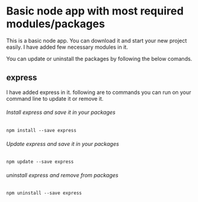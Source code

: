 # Basic node app with most required modules/packages
This is a basic node app. You can download it and start your new project easily. I have added few necessary modules in it.

You can update or uninstall the packages by following the below comands.

## express
I have added express in it. following are to commands you can run on your command line to update it or remove it.

###### Install express and save it in your packages
```
npm install --save express
```

###### Update express and save it in your packages
```
npm update --save express
```
###### uninstall express and remove from packages
```
npm uninstall --save express
```
